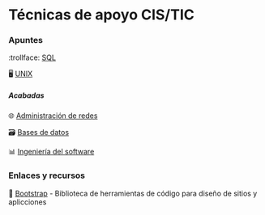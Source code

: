 # Técnicas de apoyo CIS/TIC
### Apuntes
:trollface: [SQL](https://github.com/13sauca13/PRG/blob/master/MF6.2%20SQL/Apuntes.md)

:desktop_computer: [UNIX](https://github.com/13sauca13/PRG/blob/master/MF2.2%20UNIX/Apuntes.md)

##### Acabadas
:globe_with_meridians: [Administración de redes](https://github.com/13sauca13/PRG/blob/master/MF3.2%20Admin%20redes/Apuntes.md)

:card_file_box: [Bases de datos](https://github.com/13sauca13/PRG/blob/master/MF6.1%20BBDD/Apuntes.md)

:bar_chart: [Ingeniería del software](https://github.com/13sauca13/PRG/blob/master/MF5.1%20Ingenieria%20software/Apuntes.md)

### Enlaces y recursos
:link: [Bootstrap](https://getbootstrap.com/) - Biblioteca de herramientas de código para diseño de sitios y aplicciones
